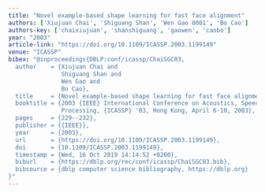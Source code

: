 ```yaml
---
title: "Novel example-based shape learning for fast face alignment"
authors: ['Xiujuan Chai', 'Shiguang Shan', 'Wen Gao 0001', 'Bo Cao']
authors-key: ['chaixiujuan', 'shanshiguang', 'gaowen', 'caobo']
year: "2003"
article-link: "https://doi.org/10.1109/ICASSP.2003.1199149"
venue: "ICASSP"
bibex: "@inproceedings{DBLP:conf/icassp/ChaiSGC03,
  author    = {Xiujuan Chai and
               Shiguang Shan and
               Wen Gao and
               Bo Cao},
  title     = {Novel example-based shape learning for fast face alignment},
  booktitle = {2003 {IEEE} International Conference on Acoustics, Speech, and Signal
               Processing, {ICASSP} '03, Hong Kong, April 6-10, 2003},
  pages     = {229--232},
  publisher = {{IEEE}},
  year      = {2003},
  url       = {https://doi.org/10.1109/ICASSP.2003.1199149},
  doi       = {10.1109/ICASSP.2003.1199149},
  timestamp = {Wed, 16 Oct 2019 14:14:52 +0200},
  biburl    = {https://dblp.org/rec/conf/icassp/ChaiSGC03.bib},
  bibsource = {dblp computer science bibliography, https://dblp.org}
}"
---
```

